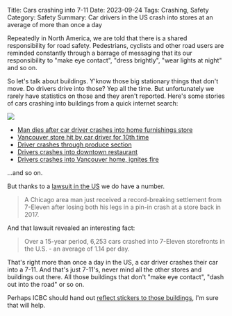 Title: Cars crashing into 7-11
Date: 2023-09-24
Tags: Crashing, Safety
Category: Safety
Summary: Car drivers in the US crash into stores at an average of more than once a day

Repeatedly in North America, we are told that there is a shared responsibility for road safety. Pedestrians, cyclists and other road users are reminded constantly through a barrage of messaging that its our responsibility to "make eye contact", "dress brightly", "wear lights at night" and so on.

So let's talk about buildings. Y'know those big stationary things that don't move. Do drivers drive into those? Yep all the time. But unfortunately we rarely have statistics on those and they aren't reported. Here's some stories of cars crashing into buildings from a quick internet search:


<img src="{static}/images/car-house.jpg">

* [Man dies after car driver crashes into home furnishings store](https://bc.ctvnews.ca/man-dies-after-crashing-car-into-vancouver-home-furnishings-storefront-1.5189144)
* [Vancouver store hit by car driver for 10th time](https://www.cbc.ca/news/canada/british-columbia/vancouver-store-hit-by-car-for-10th-time-1.1300835)
* [Driver crashes through produce section](https://globalnews.ca/news/9759695/west-vancouver-whole-foods-crash/)
* [Drivers crashes into downtown restaurant](https://bc.ctvnews.ca/1-person-critically-injured-after-car-crashes-into-downtown-vancouver-restaurant-1.6555371)
* [Drivers crashes into Vancouver home, ignites fire](https://globalnews.ca/news/9981361/vehicle-evades-roadblock-crashes-vancouver-home/)

...and so on.

But thanks to a [lawsuit in the US](https://6abc.com/7-eleven-lawsuit-car-slamming-into-front-of-stores-chicago-man-injured-in-crash-bensenville-incident/12791366/) we do have a number.

<blockquote>
A Chicago area man just received a record-breaking settlement from 7-Eleven after losing both his legs in a pin-in crash at a store back in 2017.
</blockquote>

And that lawsuit revealed an interesting fact:

<blockquote>
Over a 15-year period, 6,253 cars crashed into 7-Eleven storefronts in the U.S. - an average of 1.14 per day.
</blockquote>

That's right more than once a day in the US, a car driver crashes their car into a 7-11. And that's just 7-11's, never mind all the other stores and buildings out there. All those buildings that don't "make eye contact", "dash out into the road" or so on. 

Perhaps ICBC should hand out [reflect stickers to those buildings](https://pedestrianreflectors.com/blogs/news/icbc-fall-feather-safety-reflector-campaign), I'm sure that will help.


[^1]: ICBC does not list data for [collisions with buildings](https://icbc.com/about-icbc/newsroom/Pages/Statistics.aspx) only "animals, cyclists, heavy vehicles, hit-and-run crashes, motorcycles, pedestrians, restraints and youth"